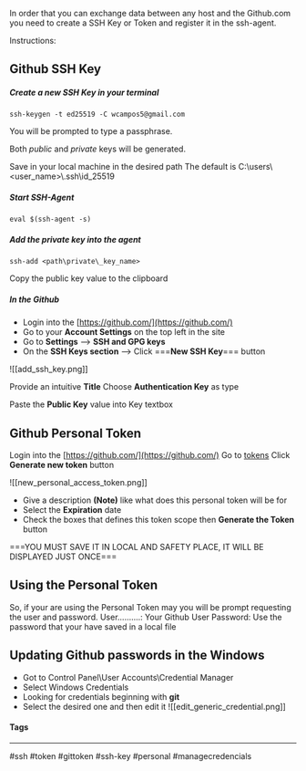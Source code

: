 
In order that you can exchange data between any host and the Github.com 
you need to create a SSH Key or Token and register it in the ssh-agent.

Instructions:

## Github SSH Key
##### Create a new SSH Key in your _terminal_ 

```
ssh-keygen -t ed25519 -C wcampos5@gmail.com
```

You will be prompted to type a passphrase.

Both _public_ and _private_ keys will be generated.

Save in your local machine in the desired path
The default is C:\\users\\<user_name>\\.ssh\\id_25519

##### Start SSH-Agent

```
eval $(ssh-agent -s)
```

##### Add the private key into the agent

```
ssh-add <path\private\_key_name>
```

Copy the public key value to the clipboard

##### In the Github

- Login into the [https://github.com/](https://github.com/)
- Go to your **Account Settings** on the top left in the site
- Go to **Settings** --> **SSH and GPG keys**
- On the **SSH Keys section** --> Click ===**New SSH Key**=== button

![[add_ssh_key.png]]

Provide an intuitive **Title**
Choose **Authentication Key** as type

Paste the **Public Key** value into Key textbox


## Github Personal Token

 Login into the [https://github.com/](https://github.com/)
 Go to [tokens](https://github.com/settings/tokens)
 Click **Generate new token** button

![[new_personal_access_token.png]]

- Give a description **(Note)** like what does this personal token will be for
- Select the **Expiration** date
- Check the boxes that defines this token scope then **Generate the Token** button

===YOU MUST SAVE IT IN LOCAL AND SAFETY PLACE, IT WILL BE DISPLAYED JUST ONCE===

## Using the Personal Token

So, if your are using the Personal Token may you will be prompt requesting the user and password.
User..........: Your Github User
Password: Use the password that your have saved in a local file


## Updating Github passwords in the Windows

- Got to Control Panel\User Accounts\Credential Manager
- Select Windows Credentials
- Looking for credentials beginning with **git**
- Select the desired one and then edit it
![[edit_generic_credential.png]]




 




#### Tags
***
#ssh #token #gittoken #ssh-key #personal #managecredencials

